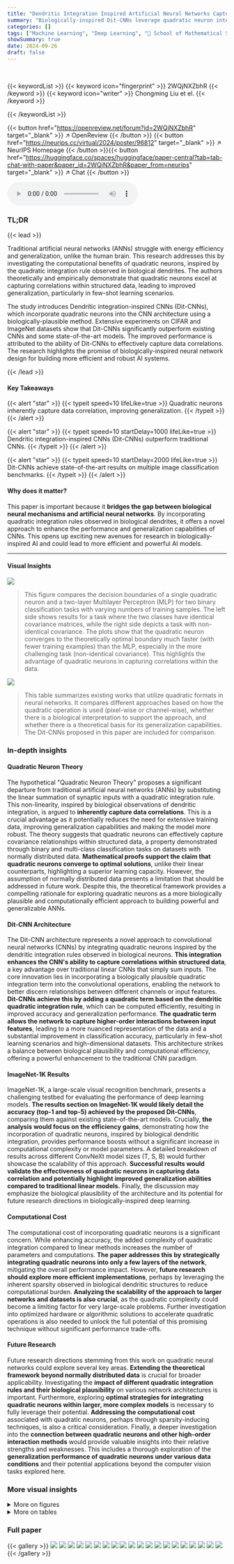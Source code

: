 ```yaml
---
title: "Dendritic Integration Inspired Artificial Neural Networks Capture Data Correlation"
summary: "Biologically-inspired Dit-CNNs leverage quadratic neuron integration to capture data correlation, achieving state-of-the-art performance on image classification benchmarks."
categories: []
tags: ["Machine Learning", "Deep Learning", "🏢 School of Mathematical Sciences, Shanghai Jiao Tong University",]
showSummary: true
date: 2024-09-26
draft: false
---
```


<br>

{{< keywordList >}}
{{< keyword icon="fingerprint" >}} 2WQjNXZbhR {{< /keyword >}}
{{< keyword icon="writer" >}} Chongming Liu et el. {{< /keyword >}}
 
{{< /keywordList >}}

{{< button href="https://openreview.net/forum?id=2WQjNXZbhR" target="_blank" >}}
↗ OpenReview
{{< /button >}}
{{< button href="https://neurips.cc/virtual/2024/poster/96812" target="_blank" >}}
↗ NeurIPS Homepage
{{< /button >}}{{< button href="https://huggingface.co/spaces/huggingface/paper-central?tab=tab-chat-with-paper&paper_id=2WQjNXZbhR&paper_from=neurips" target="_blank" >}}
↗ Chat
{{< /button >}}



<audio controls>
    <source src="https://ai-paper-reviewer.com/2WQjNXZbhR/podcast.wav" type="audio/wav">
    Your browser does not support the audio element.
</audio>


### TL;DR


{{< lead >}}

Traditional artificial neural networks (ANNs) struggle with energy efficiency and generalization, unlike the human brain.  This research addresses this by investigating the computational benefits of quadratic neurons, inspired by the quadratic integration rule observed in biological dendrites. The authors theoretically and empirically demonstrate that quadratic neurons excel at capturing correlations within structured data, leading to improved generalization, particularly in few-shot learning scenarios.

The study introduces Dendritic integration-inspired CNNs (Dit-CNNs), which incorporate quadratic neurons into the CNN architecture using a biologically-plausible method.  Extensive experiments on CIFAR and ImageNet datasets show that Dit-CNNs significantly outperform existing CNNs and some state-of-the-art models. The improved performance is attributed to the ability of Dit-CNNs to effectively capture data correlations. The research highlights the promise of biologically-inspired neural network design for building more efficient and robust AI systems.

{{< /lead >}}


#### Key Takeaways

{{< alert "star" >}}
{{< typeit speed=10 lifeLike=true >}} Quadratic neurons inherently capture data correlation, improving generalization. {{< /typeit >}}
{{< /alert >}}

{{< alert "star" >}}
{{< typeit speed=10 startDelay=1000 lifeLike=true >}} Dendritic integration-inspired CNNs (Dit-CNNs) outperform traditional CNNs. {{< /typeit >}}
{{< /alert >}}

{{< alert "star" >}}
{{< typeit speed=10 startDelay=2000 lifeLike=true >}} Dit-CNNs achieve state-of-the-art results on multiple image classification benchmarks. {{< /typeit >}}
{{< /alert >}}

#### Why does it matter?
This paper is important because it **bridges the gap between biological neural mechanisms and artificial neural networks**. By incorporating quadratic integration rules observed in biological dendrites, it offers a novel approach to enhance the performance and generalization capabilities of CNNs.  This opens up exciting new avenues for research in biologically-inspired AI and could lead to more efficient and powerful AI models.

------
#### Visual Insights



![](https://ai-paper-reviewer.com/2WQjNXZbhR/figures_3_1.jpg)

> This figure compares the decision boundaries of a single quadratic neuron and a two-layer Multilayer Perceptron (MLP) for two binary classification tasks with varying numbers of training samples.  The left side shows results for a task where the two classes have identical covariance matrices, while the right side depicts a task with non-identical covariance.  The plots show that the quadratic neuron converges to the theoretically optimal boundary much faster (with fewer training examples) than the MLP, especially in the more challenging task (non-identical covariance). This highlights the advantage of quadratic neurons in capturing correlations within the data.





![](https://ai-paper-reviewer.com/2WQjNXZbhR/tables_2_1.jpg)

> This table summarizes existing works that utilize quadratic formats in neural networks.  It compares different approaches based on how the quadratic operation is used (pixel-wise or channel-wise), whether there is a biological interpretation to support the approach, and whether there is a theoretical basis for its generalization capabilities.  The Dit-CNNs proposed in this paper are included for comparison.





### In-depth insights


#### Quadratic Neuron Theory
The hypothetical "Quadratic Neuron Theory" proposes a significant departure from traditional artificial neural networks (ANNs) by substituting the linear summation of synaptic inputs with a quadratic integration rule.  This non-linearity, inspired by biological observations of dendritic integration, is argued to **inherently capture data correlations**. This is a crucial advantage as it potentially reduces the need for extensive training data, improving generalization capabilities and making the model more robust. The theory suggests that quadratic neurons can effectively capture covariance relationships within structured data, a property demonstrated through binary and multi-class classification tasks on datasets with normally distributed data. **Mathematical proofs support the claim that quadratic neurons converge to optimal solutions**, unlike their linear counterparts, highlighting a superior learning capacity.  However, the assumption of normally distributed data presents a limitation that should be addressed in future work.  Despite this, the theoretical framework provides a compelling rationale for exploring quadratic neurons as a more biologically plausible and computationally efficient approach to building powerful and generalizable ANNs.

#### Dit-CNN Architecture
The Dit-CNN architecture represents a novel approach to convolutional neural networks (CNNs) by integrating quadratic neurons inspired by the dendritic integration rules observed in biological neurons.  **This integration enhances the CNN's ability to capture correlations within structured data**, a key advantage over traditional linear CNNs that simply sum inputs. The core innovation lies in incorporating a biologically plausible quadratic integration term into the convolutional operations, enabling the network to better discern relationships between different channels or input features.  **Dit-CNNs achieve this by adding a quadratic term based on the dendritic quadratic integration rule**, which can be computed efficiently, resulting in improved accuracy and generalization performance.  **The quadratic term allows the network to capture higher-order interactions between input features**, leading to a more nuanced representation of the data and a substantial improvement in classification accuracy, particularly in few-shot learning scenarios and high-dimensional datasets.  This architecture strikes a balance between biological plausibility and computational efficiency, offering a powerful enhancement to the traditional CNN paradigm.

#### ImageNet-1K Results
ImageNet-1K, a large-scale visual recognition benchmark, presents a challenging testbed for evaluating the performance of deep learning models.  **The results section on ImageNet-1K would likely detail the accuracy (top-1 and top-5) achieved by the proposed Dit-CNNs**, comparing them against existing state-of-the-art models.  Crucially, **the analysis would focus on the efficiency gains**, demonstrating how the incorporation of quadratic neurons, inspired by biological dendritic integration, provides performance boosts without a significant increase in computational complexity or model parameters.  A detailed breakdown of results across different ConvNeXt model sizes (T, S, B) would further showcase the scalability of this approach.  **Successful results would validate the effectiveness of quadratic neurons in capturing data correlation and potentially highlight improved generalization abilities compared to traditional linear models.** Finally, the discussion may emphasize the biological plausibility of the architecture and its potential for future research directions in biologically-inspired deep learning.

#### Computational Cost
The computational cost of incorporating quadratic neurons is a significant concern.  While enhancing accuracy, the added complexity of quadratic integration compared to linear methods increases the number of parameters and computations.  **The paper addresses this by strategically integrating quadratic neurons into only a few layers of the network**, mitigating the overall performance impact.  However, **future research should explore more efficient implementations**, perhaps by leveraging the inherent sparsity observed in biological dendritic structures to reduce computational burden.  **Analyzing the scalability of the approach to larger networks and datasets is also crucial**, as the quadratic complexity could become a limiting factor for very large-scale problems.  Further investigation into optimized hardware or algorithmic solutions to accelerate quadratic operations is also needed to unlock the full potential of this promising technique without significant performance trade-offs.

#### Future Research
Future research directions stemming from this work on quadratic neural networks could explore several key areas. **Extending the theoretical framework beyond normally distributed data** is crucial for broader applicability.  Investigating the **impact of different quadratic integration rules and their biological plausibility** on various network architectures is important.  Furthermore, exploring **optimal strategies for integrating quadratic neurons within larger, more complex models** is necessary to fully leverage their potential.  **Addressing the computational cost** associated with quadratic neurons, perhaps through sparsity-inducing techniques, is also a critical consideration. Finally, a deeper investigation into the **connection between quadratic neurons and other high-order interaction methods** would provide valuable insights into their relative strengths and weaknesses.  This includes a thorough exploration of the **generalization performance of quadratic neurons under various data conditions** and their potential applications beyond the computer vision tasks explored here.


### More visual insights

<details>
<summary>More on figures
</summary>


![](https://ai-paper-reviewer.com/2WQjNXZbhR/figures_4_1.jpg)

> The figure shows the performance comparison of two models (quadratic neuron model and two-layer MLP) on few-shot learning tasks using MNIST and Arabic MNIST datasets. The results demonstrate that the quadratic neuron model outperforms the two-layer MLP, especially when trained with limited samples.  The graph plots test accuracy against the sample size (the ratio of training samples to the whole training set).


![](https://ai-paper-reviewer.com/2WQjNXZbhR/figures_4_2.jpg)

> This figure illustrates how Dit-CNNs are inspired by the biological visual system.  Different cone cells process different color channels, sending signals to retinal ganglion cells. Traditional CNNs sum these signals linearly, but Dit-CNNs add a quadratic term reflecting dendritic integration, leading to their unique architecture.


![](https://ai-paper-reviewer.com/2WQjNXZbhR/figures_6_1.jpg)

> This figure visualizes the performance results from Tables 2 and 3.  The left panel shows the test accuracy of different ResNet models (ResNet, Dit-ResNet, QResNet, QuadraResNet) on CIFAR-10, plotted against network depth. The right panel displays the top-1 accuracy of various ConvNeXt models (ConvNeXt, Dit-ConvNeXt, DeepMAD, QuadraNet) on ImageNet-1K, plotted against network size. The Dit-CNN models consistently show improved performance compared to the baselines across both datasets.


![](https://ai-paper-reviewer.com/2WQjNXZbhR/figures_8_1.jpg)

> This figure shows the architecture of ConvNeXt with three candidate layers highlighted in red where quadratic neurons were integrated. The right panel shows the ImageNet-1k performance comparison between original Dit-ConvNeXt-T and Dit-ConvNeXt-T after removing the quadratic term. The results demonstrate that the quadratic term significantly contributes to improved accuracy, particularly in Block 3.


![](https://ai-paper-reviewer.com/2WQjNXZbhR/figures_18_1.jpg)

> This figure compares eigenvectors from covariance matrices (Σj) and quadratic weights (Aj) for each digit class (0-9) in the MNIST dataset. The left panel visualizes these eigenvectors, showing a strong similarity between those from Σj (representing data distribution) and Aj (learned by quadratic neurons). The right panel quantifies this similarity using cosine similarity, demonstrating that quadratic neurons effectively capture data correlations inherent in the MNIST dataset.


</details>




<details>
<summary>More on tables
</summary>


![](https://ai-paper-reviewer.com/2WQjNXZbhR/tables_5_1.jpg)
> This table presents a comparison of the performance of Dit-ResNets (the proposed model) against standard ResNet models and other similar models that incorporate quadratic neurons, across different depths (20, 32, 56, 110) on CIFAR-10 and CIFAR-100 datasets.  The comparison includes the number of parameters and the accuracy achieved.  It shows that the Dit-ResNets achieve higher accuracy with fewer parameters, highlighting the effectiveness of the proposed approach.

![](https://ai-paper-reviewer.com/2WQjNXZbhR/tables_7_1.jpg)
> This table compares the performance of Dit-ConvNeXt models (proposed in the paper) against other state-of-the-art (SOTA) models on the ImageNet-1K dataset.  The comparison includes various architectural categories like Transformers, State Space Models, and CNNs.  For each model, the number of parameters, FLOPs (floating point operations), and top-1 accuracy are provided.  The results demonstrate the competitive performance of Dit-ConvNeXt models, achieving high accuracy with relatively efficient use of parameters and computational resources.

![](https://ai-paper-reviewer.com/2WQjNXZbhR/tables_8_1.jpg)
> This table presents the performance comparison of Dit-CNNs (Dendritic Integration inspired CNNs) and their variations on three different datasets: CIFAR-10, CIFAR-100, and ImageNet-1K.  The original Dit-CNNs' performance is compared against two modified versions: one where the covariance term tr(ΑΣ) is removed and another where the quadratic term x<sup>T</sup>Ax is removed from the quadratic neurons. The results highlight the significant contribution of both terms, particularly the covariance term, to the overall performance of the Dit-CNN models. 

![](https://ai-paper-reviewer.com/2WQjNXZbhR/tables_8_2.jpg)
> This table compares the performance of channel-wise and pixel-wise application of quadratic neurons in ConvNeXt models of various sizes (T, S, B).  The results demonstrate that the channel-wise application of quadratic neurons, as proposed in the Dit-CNN architecture, yields significantly higher top-1 accuracy on ImageNet-1K compared to the pixel-wise approach.

![](https://ai-paper-reviewer.com/2WQjNXZbhR/tables_18_1.jpg)
> This table presents a comparison of the performance of Dit-ResNets (the proposed model) and other similar models on CIFAR-10 and CIFAR-100 datasets.  It shows the number of parameters, accuracy on CIFAR-10, and accuracy on CIFAR-100 for different ResNet models (ResNet-20, ResNet-32, ResNet-56, and ResNet-110), their quadratic counterparts from prior work (QResNet and QuadraResNet), and the proposed Dit-ResNet models. The results demonstrate the improved performance of Dit-ResNets in terms of accuracy while maintaining a similar number of parameters compared to the original ResNet models.

</details>




### Full paper

{{< gallery >}}
<img src="https://ai-paper-reviewer.com/2WQjNXZbhR/1.png" class="grid-w50 md:grid-w33 xl:grid-w25" />
<img src="https://ai-paper-reviewer.com/2WQjNXZbhR/2.png" class="grid-w50 md:grid-w33 xl:grid-w25" />
<img src="https://ai-paper-reviewer.com/2WQjNXZbhR/3.png" class="grid-w50 md:grid-w33 xl:grid-w25" />
<img src="https://ai-paper-reviewer.com/2WQjNXZbhR/4.png" class="grid-w50 md:grid-w33 xl:grid-w25" />
<img src="https://ai-paper-reviewer.com/2WQjNXZbhR/5.png" class="grid-w50 md:grid-w33 xl:grid-w25" />
<img src="https://ai-paper-reviewer.com/2WQjNXZbhR/6.png" class="grid-w50 md:grid-w33 xl:grid-w25" />
<img src="https://ai-paper-reviewer.com/2WQjNXZbhR/7.png" class="grid-w50 md:grid-w33 xl:grid-w25" />
<img src="https://ai-paper-reviewer.com/2WQjNXZbhR/8.png" class="grid-w50 md:grid-w33 xl:grid-w25" />
<img src="https://ai-paper-reviewer.com/2WQjNXZbhR/9.png" class="grid-w50 md:grid-w33 xl:grid-w25" />
<img src="https://ai-paper-reviewer.com/2WQjNXZbhR/10.png" class="grid-w50 md:grid-w33 xl:grid-w25" />
<img src="https://ai-paper-reviewer.com/2WQjNXZbhR/11.png" class="grid-w50 md:grid-w33 xl:grid-w25" />
<img src="https://ai-paper-reviewer.com/2WQjNXZbhR/12.png" class="grid-w50 md:grid-w33 xl:grid-w25" />
<img src="https://ai-paper-reviewer.com/2WQjNXZbhR/13.png" class="grid-w50 md:grid-w33 xl:grid-w25" />
<img src="https://ai-paper-reviewer.com/2WQjNXZbhR/14.png" class="grid-w50 md:grid-w33 xl:grid-w25" />
<img src="https://ai-paper-reviewer.com/2WQjNXZbhR/15.png" class="grid-w50 md:grid-w33 xl:grid-w25" />
<img src="https://ai-paper-reviewer.com/2WQjNXZbhR/16.png" class="grid-w50 md:grid-w33 xl:grid-w25" />
<img src="https://ai-paper-reviewer.com/2WQjNXZbhR/17.png" class="grid-w50 md:grid-w33 xl:grid-w25" />
<img src="https://ai-paper-reviewer.com/2WQjNXZbhR/18.png" class="grid-w50 md:grid-w33 xl:grid-w25" />
<img src="https://ai-paper-reviewer.com/2WQjNXZbhR/19.png" class="grid-w50 md:grid-w33 xl:grid-w25" />
<img src="https://ai-paper-reviewer.com/2WQjNXZbhR/20.png" class="grid-w50 md:grid-w33 xl:grid-w25" />
{{< /gallery >}}